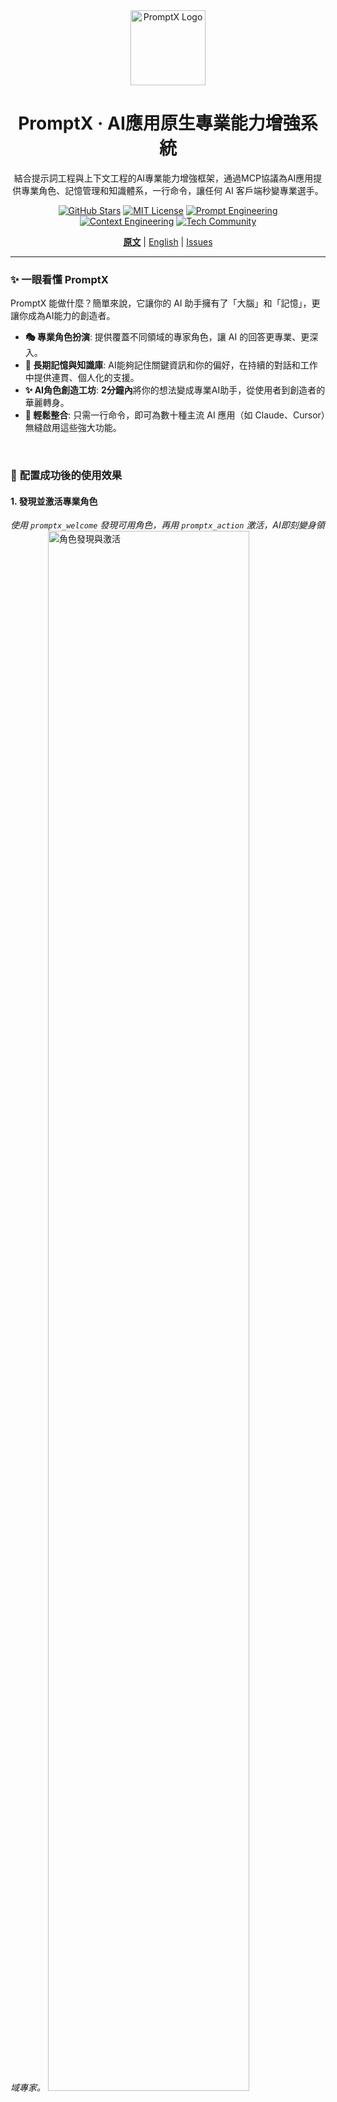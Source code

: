 <div align="center">
  <img src="assets/logo/Creative PromptX Duck Logo 4.svg" alt="PromptX Logo" width="120" height="120"/>
  <h1>PromptX · AI應用原生專業能力增強系統</h1>
  <p>結合提示詞工程與上下文工程的AI專業能力增強框架，通過MCP協議為AI應用提供專業角色、記憶管理和知識體系，一行命令，讓任何 AI 客戶端秒變專業選手。</p>

  <!-- Badges -->
  <p>
    <a href="https://github.com/Deepractice/PromptX"><img src="https://img.shields.io/github/stars/Deepractice/PromptX?style=social" alt="GitHub Stars"/></a>
    <a href="https://opensource.org/licenses/MIT"><img src="https://img.shields.io/badge/license-MIT-blue.svg" alt="MIT License"/></a>
    <a href="#"><img src="https://img.shields.io/badge/tech-提示詞工程-blue.svg" alt="Prompt Engineering"/></a>
    <a href="#"><img src="https://img.shields.io/badge/tech-上下文工程-orange.svg" alt="Context Engineering"/></a>
    <a href="#"><img src="https://img.shields.io/badge/community-台灣社群交流-brightgreen.svg" alt="Tech Community"/></a>
  </p>

  <p>
    <strong><a href="README.md">原文</a></strong> | 
    <a href="README_EN.md">English</a> | 
    <a href="https://github.com/Deepractice/PromptX/issues">Issues</a>
  </p>
</div>

---

### ✨ **一眼看懂 PromptX**

PromptX 能做什麼？簡單來說，它讓你的 AI 助手擁有了「大腦」和「記憶」，更讓你成為AI能力的創造者。

- **🎭 專業角色扮演**: 提供覆蓋不同領域的專家角色，讓 AI 的回答更專業、更深入。
- **🧠 長期記憶與知識庫**: AI能夠記住關鍵資訊和你的偏好，在持續的對話和工作中提供連貫、個人化的支援。
- **✨ AI角色創造工坊**: **2分鐘內**將你的想法變成專業AI助手，從使用者到創造者的華麗轉身。
- **🔌 輕鬆整合**: 只需一行命令，即可為數十種主流 AI 應用（如 Claude、Cursor）無縫啟用這些強大功能。

<br/>

### 📸 **配置成功後的使用效果**

#### **1. 發現並激活專業角色**
*使用 `promptx_welcome` 發現可用角色，再用 `promptx_action` 激活，AI即刻變身領域專家。*
<img src="assets/role-discovery.png" alt="角色發現與激活" width="80%">

#### **2. 擁有智能記憶**
*使用 `promptx_remember` 保存關鍵資訊，AI將在後續的交流中主動運用這些知識。*
<img src="assets/remember.png" alt="記憶功能" width="80%">

---

## ⚠️ **專案狀態說明**

PromptX 目前處於 **初始開發階段**，我們正在積極完善功能和修復問題。在達到正式穩定版本之前，您可能會遇到一些使用上的問題或不穩定情況。

**我們誠懇地請求您的理解和支持！** 🙏

---

## 🤔 你是否也遇過這些痛點？

**每次使用 AI 都要重新自我介紹？**
- 剛跟 Claude 說我是前端工程師，換個對話又要重新說一遍
- 上次討論的專案背景，新對話完全不記得
- 花一堆時間在「教育」AI，而不是解決問題

**複雜的提示詞管理到快抓狂？**  
- 好用的提示詞存在各種地方：記事本、Notion、腦袋裡...
- 想要組合不同專家角色，結果提示詞越來越長
- 每次都要 copy-paste 一大串，超沒效率

**AI 回答太泛用，不夠專業？**
- 問技術問題，回答像是從教科書複製貼上
- 明明是資深 PM，AI 卻給新手等級的建議
- 想要 AI 像真正的同事一樣協作，而不是萬能但不專業的助手
- 缺乏專業的上下文工程，無法維持深度對話的專業水準

## ✨ PromptX 如何解決這些問題？

### 🎯 核心概念：讓 AI 從「通用助手」變成「專業團隊」

想像一下，如果你可以：
- **一鍵激活**：`激活產品經理` → AI 立刻變身有經驗的 PM
- **智能記憶**：AI 記住你的專案背景、工作偏好、團隊文化
- **多角色協作**：同時啟用 PM、設計師、工程師角色，模擬真實團隊討論
- **提示詞模組化**：告別複製貼上，專業提示詞自動組合
- **持續上下文**：跨會話保持專業對話的連貫性

這就是 PromptX 想要實現的：**AI 專業能力的模組化和生態化**。

---

## 🚀 一鍵啟動，30 秒完成配置

### MCP 配置 - 30 秒完成設定

**開啟配置文件**
- 打開 AI IDE 客戶端 MCP 配置文件
- 將下面的 `promptx` 配置代碼複製貼上，這是最簡單的零配置模式
- 配置完成後 PromptX 會自動為您處理一切！

```json
{
  "mcpServers": {
    "promptx": {
      "command": "npx",
      "args": [
        "-y",
        "-f", 
        "--registry",
        "https://registry.npmjs.org",
        "dpml-prompt@beta",
        "mcp-server"
      ]
    }
  }
}
```

**配置參數說明：**
- `command`: 指定使用 npx 運行 promptx 服務
- `args`: 啟動參數配置列表
  - `-y`: 自動確認
  - `-f`: 強制刷新緩存  
  - `--registry`: 指定鏡像源
  - `https://registry.npmjs.org`: 使用官方鏡像
  - `dpml-prompt@beta`: 使用穩定測試版
  - `mcp-server`: 啟動服務

### 配置 & 初始化
```bash
# 系統初始化，自動準備工作環境
promptx_init

# 查看所有可用的專家角色
promptx_hello
```

### 立即體驗專業化 AI
```bash
# 激活產品經理角色
promptx_action product-manager

# AI 現在會用 PM 的思維模式回答問題
# 包含：用戶導向思考、數據驅動決策、商業價值評估
```

### 讓 AI 記住重要資訊
```bash
# 儲存專案資訊
promptx_remember "我們正在開發一個電商 App，目標用戶是 25-35 歲上班族"

# 之後 AI 會在這個專案背景下給建議
```

---

### ⚙️ **工作原理**

PromptX 作為您和AI應用之間的「專業能力中間件」，通過標準的 [MCP協議](https://github.com/metacontroller/mcp) 進行通信。

```mermaid
graph TD
    subgraph "Your AI App (Claude,Cursor,etc.)"
        A[👨‍💻 User Interaction]
    end

    subgraph "PromptX MCP Server"
        C{PromptX Engine}
        D[🎭 Role Library]
        E[🧠 Memory & Knowledge]
    end

    A -- "Calls 'promptx_...' tools" --> B(MCP Protocol)
    B --> C
    C -- "Accesses" --> D
    C -- "Accesses" --> E

    subgraph "Enhanced Response"
        F[✨ Professional Output]
    end
    C --> F
```

當您調用 `promptx_...` 系列工具時，AI應用會將請求通過MCP協議發送給 PromptX。PromptX 引擎會加載相應的專業角色、檢索相關記憶，然後返回一個經過專業能力增強的結果給AI應用，最終呈現給您。

---

**🎯 配置完成後，您的AI應用將自動獲得6個專業工具：**
- `promptx_init`: 🏗️ **系統初始化** - 自動準備工作環境。
- `promptx_hello`: 👋 **角色發現** - 瀏覽所有可用的專家角色。
- `promptx_action`: ⚡ **角色激活** - 一鍵變身指定領域的專家。**（含女媧🎨角色創造顧問）**
- `promptx_learn`: 📚 **知識學習** - 讓AI學習特定的知識或技能。
- `promptx_recall`: 🔍 **記憶檢索** - 從記憶庫中查找歷史資訊。
- `promptx_remember`: 💾 **經驗保存** - 將重要資訊存入長期記憶。

📖 **[查看完整MCP整合指南](docs/mcp-integration-guide.md)**

## 🎭 豐富的角色庫 - 台灣開發者最需要的專家

### 💻 技術開發類
- **前端工程師**：React/Vue 專家，重視 UX 和效能
- **後端工程師**：系統架構、API 設計、資料庫優化
- **DevOps 工程師**：CI/CD、容器化、雲端部署
- **資安工程師**：威脅分析、安全稽核、合規檢查

### 📊 產品業務類  
- **產品經理**：用戶研究、需求分析、產品策略
- **UI/UX 設計師**：使用者體驗、介面設計、原型製作
- **行銷企劃**：內容行銷、社群經營、數據分析
- **專案管理師**：進度控制、風險管理、團隊協調

### 🎯 更多專業角色
- **技術文件寫手**：API 文件、使用者手冊、技術部落格
- **QA 測試工程師**：測試案例、自動化測試、品質保證
- **資料分析師**：數據視覺化、商業洞察、報表製作

## 🧠 智能記憶系統 - AI 記住你的工作脈絡

### 專案記憶
```bash
# 記住專案背景
promptx_remember "開發台灣美食外送 App，競品分析包含 foodpanda、UberEats"

# AI 會在相關討論中主動提及這些資訊
```

### 個人偏好記憶
```bash
# 記住你的工作習慣
promptx_remember "我偏好敏捷開發，重視快速迭代和用戶反饋"

# AI 會按照你的工作風格給建議
```

### 團隊文化記憶
```bash
# 記住團隊特色
promptx_remember "團隊重視代碼品質，每個 PR 都要 Code Review"

# AI 會考慮團隊文化給出適合的建議
```

## 🤝 多角色協作 - 模擬真實團隊討論

**傳統 AI 使用方式：**
你 ↔ AI（一對一問答）

**PromptX 協作方式：**
你 ↔ AI產品經理 ↔ AI設計師 ↔ AI工程師（團隊協作）

### 實際應用場景
```bash
# 1. 先用產品經理角色分析需求
promptx_action product-manager
"幫我分析這個功能的用戶價值和優先級"

# 2. 切換到設計師角色考慮 UX
promptx_action ux-designer  
"基於剛才的需求分析，這個功能的使用者流程應該怎麼設計？"

# 3. 最後用工程師角色評估技術實現
promptx_action backend-engineer
"這個設計的技術實現方案和工作量評估？"
```

---

## 🎨 女媧創造工坊 - 客製化你的專屬 AI 角色
<div align="center">
  <img src="assets/logo/nuwa-logo-backgroud.jpg" alt="女媧創造工坊" width="120" style="border-radius: 50%; margin: 15px 0 25px 0;">
</div>

### 為什麼需要自己創造角色？
- **領域專精**：台灣特有的行業知識（如：金融法規、健保制度）
- **團隊文化**：每個團隊都有獨特的工作流程和價值觀
- **個人風格**：適合你溝通習慣的 AI 助手
- **上下文定制**：為特定場景構建專業的對話上下文工程

#### **💫 從想法到現實，只需2分鐘**

你有沒有想過：如果我能為特定工作場景定制一個專業AI助手會怎樣？**女媧讓這個想法變成現實。**

> *「每個想法都值得擁有專屬的AI助手，技術的門檻不應該限制創意的飛翔。」*

#### **🎯 核心價值轉換**

- **🚀 零門檻創造**: 無需學習複雜技術，用自然語言描述需求即可
- **⚡ 極速交付**: 從想法到可用角色，全程2分鐘
- **🎭 專業品質**: 自動生成符合DPML標準的專業AI角色
- **🔄 即插即用**: 創建完成立即可以激活使用
- **💝 掌控感**: 從使用者到創造者的華麗轉身

#### **✨ 使用場景示例**

<div align="center">

| 🎯 **用戶需求** | ⚡ **女媧生成** | 🚀 **立即可用** |
|---|---|---|
| 👩‍💼 「我需要一個懂小紅書行銷的助手」 | 小紅書行銷專家角色 | `激活小紅書行銷專家` |
| 👨‍💻 「我要一個Python專家」 | Python程式設計導師角色 | `激活Python程式設計導師` |
| 🎨 「給我一個UI/UX設計顧問」 | UI/UX設計專家角色 | `激活UI/UX設計專家` |
| 📊 「需要一個資料分析師助手」 | 資料分析專家角色 | `激活資料分析專家` |

</div>

```bash
# 1️⃣ 激活女媧角色創造顧問
"我要女媧幫我創建一個角色"

# 2️⃣ 用自然語言描述需求
"我需要一個懂台灣電商法規的法務顧問，主要處理消保法、個資法相關問題"

# 3️⃣ 等待2分鐘，女媧為你生成專業角色
# 女媧會創建角色文件、註冊到系統、完成質量檢查

# 4️⃣ 立即激活使用你的專屬AI助手
"激活剛剛創建的角色"
```

#### **🌟 女媧的設計哲學**

- **🎯 無界創造**: 讓任何有想法的人都能創造AI助手，打破技術壁壘
- **⚡ 即時滿足**: 滿足數位時代對即時性的需求
- **🧠 成長引導**: 不只是工具使用，更是引導用戶理解AI能力邊界
- **🌱 生態共建**: 每個用戶創造的角色都可能成為他人的靈感源泉

---

## 🎯 技術亮點 - 融合前沿 AI 技術趨勢

PromptX 整合了當前 AI 領域的兩大核心技術：

### 📝 提示詞工程
- **模組化設計**：專業提示詞不再需要複製貼上
- **角色模板**：預建的專家角色，開箱即用
- **自動組合**：根據需求智能組合不同模組

### 🔄 上下文工程  
- **跨會話記憶**：AI 記住你的工作背景和偏好
- **專業連貫性**：保持長期對話的專業水準
- **智能適配**：根據對話進展調整回應策略

---

## 🔧 技術核心 - 為什麼選擇 PromptX？

### 核心優勢
- **一鍵激活**：專業角色立即可用，告別複製貼上
- **智能記憶**：AI 記住你的工作背景和偏好
- **模組化設計**：靈活組合不同專業能力
- **社群生態**：共建共享的角色和經驗庫

## 🌟 加入 PromptX 台灣社群

### 技術交流群
- **Facebook**：[Deepractice Taiwan](https://www.facebook.com/share/g/1XUkmkooF4/?mibextid=wwXIfr)
- **LINE 群**：搜尋「Deepractice AI台灣社區」

  <img src="assets/grouplineqrcode.jpg" alt="技術交流群" width="200">

### 貢獻方式
- 🎯 **分享使用心得**：在社群分享你的應用場景
- 🎭 **創造角色模板**：開發台灣在地化的專業角色
- 📚 **撰寫教學文件**：幫助更多人上手 PromptX
- 🐛 **回報問題**：協助改善應用品質

---

## 📋 常見問題 FAQ

### Q：PromptX 支援哪些 AI 工具？
A：目前支援 Cursor、[Trae](https://www.trae.cn/?utm_source=community&utm_medium=CPA_jiangshan&utm_campaign=deepracticex)、Claude（Desktop & Web）、Zed、Continue 等主流 AI 編程工具，通過 MCP 協議實現無縫的上下文工程集成，更多工具持續接入中。

### Q：需要付費嗎？
A：PromptX 本身完全免費開源，但需要你自己的 AI 工具帳號（如 Cursor Pro）。

### Q：我的資料會被收集嗎？
A：所有資料都儲存在你的本機，PromptX 不會收集任何個人資料。

### Q：可以在公司專案使用嗎？
A：可以！MIT 授權允許商業使用，你可以在企業環境中安全地部署和使用。

### Q：如何貢獻內容？
A：歡迎提交 PR 到 GitHub，或在社群群組分享你的角色模板和使用心得。

## 🎯 立即開始你的 AI 專業化之旅

```bash
# 系統初始化，開啟新世界
promptx_init

# 開始體驗專業級 AI 助手
promptx_hello
```

---

## 📞 聯絡資訊

- **GitHub**：[Deepractice/PromptX](https://github.com/Deepractice/PromptX)
- **官方網站**：[deepractice.ai](https://deepractice.ai)
- **技術支援**：[issues](https://github.com/Deepractice/PromptX/issues)
- **商業合作**：carson@deepracticex.com

---

## ⭐ **Star增長趨勢**

[![Star History Chart](https://api.star-history.com/svg?repos=Deepractice/PromptX&type=Date)](https://star-history.com/#Deepractice/PromptX&Date)

---

### **🤝 貢獻與交流**

我們歡迎任何形式的貢獻和反饋！

- 🌿 **[分支策略](docs/BRANCHING.md)** - 分支管理和發布流程  
- 🚀 **[發布流程](docs/RELEASE.md)** - 版本管理和發布文檔

---

## 📄 授權條款

[MIT License](LICENSE) - 讓 AI 專業能力觸手可及

---

## 📝 翻譯資訊

**繁體中文翻譯**：楊清禾  
**Translation Author**: Yang Qing-He

---

**🤝 歡迎加入開源社群，共同推進 AI 工程化發展** 
